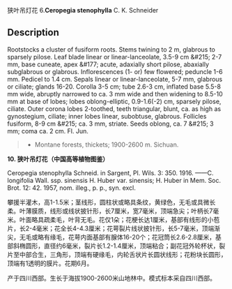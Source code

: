 狭叶吊灯花
6.**Ceropegia stenophylla** C. K. Schneider

## Description
Rootstocks a cluster of fusiform roots. Stems twining to 2 m, glabrous to sparsely pilose. Leaf blade linear or linear-lanceolate, 3.5-9 cm &amp;#215; 2-7 mm, base cuneate, apex &amp;#177; acute, adaxially short pilose, abaxially subglabrous or glabrous. Inflorescences (1- or) few flowered; peduncle 1-6 mm. Pedicel to 1.4 cm. Sepals linear or linear-lanceolate, 5-7 mm, glabrous or ciliate; glands 16-20. Corolla 3-5 cm; tube 2.6-3 cm, inflated base 5.5-8 mm wide, abruptly narrowed to ca. 3 mm wide and then widening to 8.5-10 mm at base of lobes; lobes oblong-elliptic, 0.9-1.6(-2) cm, sparsely pilose, ciliate. Outer corona lobes 2-toothed, teeth triangular, blunt, ca. as high as gynostegium, ciliate; inner lobes linear, subobtuse, glabrous. Follicles fusiform, 8-9 cm &amp;#215; ca. 3 mm, striate. Seeds oblong, ca. 7 &amp;#215; 3 mm; coma ca. 2 cm. Fl. Jun.


> * Montane forests, thickets; 1900-2600 m. Sichuan.

**10. 狭叶吊灯花（中国高等植物图鉴）**

Ceropegia stenophylla Schneid. in Sargent, Pl. Wils. 3: 350. 1916. ——C. longifolia Wall. ssp. sinensis H. Huber var. sinensis; H. Huber in Mem. Soc. Brot. 12: 42. 1957, nom. illeg., p. p., syn. excl.

攀援半灌木，高1-1.5米；茎线形，圆柱状或略具条纹，黄绿色，无毛或具微长柔。叶薄膜质，线形或线状披针形，长7厘米，宽7毫米，顶端急尖；叶柄长7毫米。叶面略具疏柔毛，叶背无毛。花仅1朵；花梗长达1厘米，基部有线形的小苞片，长2-4毫米；花全长4-4.3厘米；花萼裂片线状披针形，长5-7毫米，顶端渐尖，无毛或略有缘毛，花萼内面基部有腺体16-20个；花冠筒长2.6-2.8厘米，基部斜椭圆形，直径约6毫米，裂片长1.2-1.4厘米，顶端粘合；副花冠外轮杯状，裂片至中部合生，三角形，顶端有硬缘毛，内轮舌状片长圆状线形；花粉块长圆形，顶端有1透明的膜片。花期6月。

产于四川西部。生长于海拔1900-2600米山地林中。模式标本采自四川西部。
